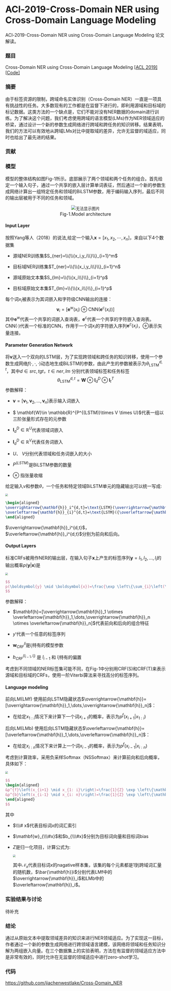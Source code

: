 # ACl-2019-Cross-Domain NER using Cross-Domain Language Modeling


ACl-2019-Cross-Domain NER using Cross-Domain Language Modeling 论文解读。

<!--more-->

### 题目

Cross-Domain NER using Cross-Domain Language Modeling [[ACL 2019\]](https://www.aclweb.org/anthology/P19-1236) [[Code\]](https://github.com/jiachenwestlake/Cross-Domain_NER)





### 摘要

由于标签资源的限制，跨域命名实体识别（Cross-Domain NER）一直是一项具有挑战性的任务。大多数现有的工作都是在监督下进行的，即利用源域和目标域的标记数据。这类方法的一个缺点是，它们不能对没有NER数据的domain进行训练。为了解决这个问题，我们考虑使用跨域的语言模型(LMs)作为NER领域适应的桥梁，通过设计一个新的参数生成网络进行跨域和跨任务的知识转移。结果表明，我们的方法可以有效地从跨域LMs对比中提取域的差异，允许无监督的域适应，同时也给出了最先进的结果。



### 贡献



### 模型

模型的整体结构如图Fig-1所示。底部展示了两个领域和两个任务的组合。首先给定一个输入句子，通过一个共享的嵌入层计算单词表征，然后通过一个新的参数生成网络计算出一组特定任务和领域的BiLSTM参数，用于编码输入序列，最后不同的输出层被用于不同的任务和领域。

<div>			<!--块级封装-->
    <center>	<!--将图片和文字居中-->
    <img src="https://i.bmp.ovh/imgs/2022/03/8fc9a7474d79931e.jpg"
         alt="无法显示图片"
         style="zoom:90%"/>
    <br>		<!--换行-->
    Fig-1.Model architecture	<!--标题-->
    </center>
</div>

#### Input Layer

按照Yang等人（2018）的说法,给定一个输入$\mathbf{x}=[x_1,x_2,\cdots,x_n]$，来自以下4个数据集

- 源域NER训练集$S_{ner}=\\{\\{x_i,y_i\\}\\}_{i=1}^m$

- 目标域NER训练集$T_{ner}=\\{\\{x_i,y_i\\}\\}_{i=1}^n$
- 源域原始文本集$S_{lm}=\\{\\{x_i\\}\\}_{i=1}^p$
- 目标域原始文本集$T_{lm}=\\{\\{x_i\\}\\}_{i=1}^p$

每个词$x_i$被表示为其词嵌入和字符级CNN输出的连接：
$$
\mathbf{v}_i =[\mathbf{e}^w(x_i)\oplus \text{CNN}(\mathbf{e}^c(x_i))]
$$
其中$\mathbf{e}^w$代表一个共享的词嵌入查询表，$\mathbf{e}^c$代表一个共享的字符嵌入查询表。$\text{CNN}(\cdot)$代表一个标准的$\text{CNN}$，作用于一个词$x_i$的字符嵌入序列$\mathbf{e}^c(x_i)$，$\oplus$表示矢量连接。



#### Parameter Generation Network

将$\mathbf{v}$送入一个双向的LSTM层，为了实现跨领域和跨任务的知识转移，使用一个参数生成网络$f(\cdot,\cdot,\cdot)$动态地生成$\text{BiLSTM}$的参数，由此产生的参数被表示为$\theta_{\text{LSTM}}^{d,t}$，其中$d \in {src,tgt}$，$t\in {ner,lm}$ 分别代表领域标签和任务标签
$$
\theta_{\text{LSTM}}^{d,t} = \mathbf{W} \otimes \mathbf{I}_d^D \otimes \mathbf{I}_t^T
$$
参数解释：

- $\mathbf{v}=[{\mathbf{v}_1},{\mathbf{v}_2},\dots,{\mathbf{v}_n}]$表示输入词嵌入

- $ \mathbf{W}\in \mathbb{R}^{P^{(LSTM)}\times V \times U}$代表一组以三阶张量形式存在的元参数

- $\mathbf{I}_d^D\in \mathbb{R}^U$代表领域词嵌入

- $\mathbf{I}_d^D\in \mathbb{R}^V$代表任务词嵌入

- $U$、 $V$分别代表领域和任务词嵌入的大小

- $P^{(LSTM)}$是$\text{BiLSTM}$参数的数量

- $\otimes$ 指张量收缩

给定输入$v$和参数$\theta$，一个任务和特定领域$\text{BiLSTM}$单元的隐藏输出可以统一写成:

 <img src="https://i.bmp.ovh/imgs/2022/03/2f1c264d513dcacc.png" style="zoom:50%;" />

```tex
\begin{aligned}
\overrightarrow{\mathbf{h}}_i^{d,t}=\text{LSTM}(\overrightarrow{\mathbf{h}}_{i-1}^{d,t},\mathbf{v}_i,\overrightarrow{\theta}_{\text{LSTM}}^{d,t})\\
\overleftarrow{\mathbf{h}}_{i}^{d,t}=\text{LSTM}({\overleftarrow{\mathbf{h}}}_{i-1}^{d,t},\mathbf{v}_i,\overleftarrow{\theta}_{\text{LSTM}}^{d,t})
\end{aligned}
```

$\overrightarrow{\mathbf{h}}_i^{d,t}$，$\overleftarrow{\mathbf{h}}_i^{d,t}$分别为前向和后向。



#### Output Layers

标准CRFs被用作NER的输出层，在输入句子$\mathbf{x}$上产生的标签序列$\mathbf{y}=l_1,l_2,\dots,l_i$的输出概率$p(\mathbf{y}\vert \mathbf{x})$是



<img src="https://i.bmp.ovh/imgs/2022/03/e2126ea6072d8faa.png" style="zoom:50%;" />

```tex
$$
p(\boldsymbol{y} \mid \boldsymbol{x})=\frac{\exp \left\{\sum_{i}\left(\mathbf{w}_{\mathrm{CRF}}^{l_{i}} \cdot \mathbf{h}_{i}+b_{\mathrm{CRF}}^{\left(l_{i-1}, l_{i}\right)}\right)\right\}}{\sum_{\boldsymbol{y}^{\prime}} \exp \left\{\sum_{i}\left(\mathbf{w}_{i}^{l_{\mathrm{CRF}}^{\prime}} \cdot \mathbf{h}_{i}+b_{\mathrm{CRF}}^{\left(l_{i-1}^{\prime}, l_{i}^{\prime}\right)}\right)\right\}}
$$
```



参数解释：

- $\mathbf{h}=[\overrightarrow{\mathbf{h}}_1 \otimes \overleftarrow{\mathbf{h}}_1,\dots,\overrightarrow{\mathbf{h}}_n \otimes \overleftarrow{\mathbf{h}}_n]$代表前向和后向的组合特征

- $y'$代表一个任意的标签序列

- $\mathbf{w}^{li}_{CRF}$是$l_i$特有的模型参数

- ${b_{CRF}^{(l_{i-1},l_i)}}$ 是 $l_{i-1}$ 和 $l_i$特有的偏置

考虑到不同领域的NER标签集可能不同，在Fig-1中分别用$\text{CRF(S)}$和$\text{CRF(T)}$来表示源域和目标域的$\text{CRFs}$，使用一阶Viterbi算法来寻找高分的标签序列。



#### Language modeling

前向$\text{LM(LMf)}$ 使用前向LSTM隐藏状态$\overrightarrow{\mathbf{h}}=[\overrightarrow{\mathbf{h}}_1,\dots,\overrightarrow{\mathbf{h}}_n]$：

- 在给定$x_{1:i}$情况下来计算下一个词$x_{i+1}$的概率，表示为$p^f (x_{i+1}\vert x_{1:i})$

后向$\text{LM(LMb)}$ 使用后向LSTM隐藏状态$\overleftarrow{\mathbf{h}}=[\overleftarrow{\mathbf{h}}_1,\dots,\overleftarrow{\mathbf{h}}_n]$：

- 在给定$x_{i:n}$情况下来计算上一个词$x_{i-1}$的概率，表示为$p^f (x_{i-1}\vert x_{i:n})$

考虑到计算效率，采用负采样Softmax（NSSoftmax）来计算前向和后向概率，具体如下：

 <img src="https://i.bmp.ovh/imgs/2022/03/89ee46cafad38527.png" style="zoom:50%;" />

```tex
$$
\begin{aligned}
&p^{f}\left(x_{i+1} \mid x_{1: i}\right)=\frac{1}{Z} \exp \left\{\mathbf{w}_{\# x_{i+1}}^{\top} \overrightarrow{\mathbf{h}}_{i}+b_{\# x_{i+1}}\right\} \\
&p^{b}\left(x_{i-1} \mid x_{i: n}\right)=\frac{1}{Z} \exp \left\{\mathbf{w}_{\# x_{i-1}}^{\top} \overleftarrow{\mathbf{h}}_{i}+b_{\# x_{i-1}}\right\}
\end{aligned}
$$
```

其中

- $\\\# x$代表目标词$x$的词汇索引

- $\mathbf{w}_{\\\#x}$和$b_{\\\#x}$分别为目标词向量和目标词bias

- $Z$是归一化项目，计算公式为:

  <img src="https://i.bmp.ovh/imgs/2022/03/780747805e0cf3d3.png" style="zoom:50%;" />

  其中$\mathcal{N}_x$代表目标词$x$的nagative样本集，该集的每个元素都是1到跨域词汇量的随机数，$\bar{\mathbf{h}}i$分别代表LMf中的$\overrightarrow{\mathbf{h}}_i$和LMb中的$\overleftarrow{\mathbf{h}}_i$。

### 实验结果与讨论

待补充



### 结论

通过从原始文本中提取领域差异的知识来进行NER领域适应。为了实现这一目标，作者通过一个新的参数生成网络进行跨领域语言建模，该网络将领域和任务知识分解为两组嵌入向量。在三个数据集上的实验表明，方法在有监督的领域适应方法中是非常有效的，同时允许在无监督的领域适应中进行zero-shot学习。

### 代码

https://github.com/jiachenwestlake/Cross-Domain_NER


